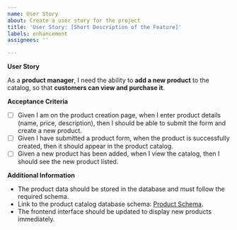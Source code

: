 ```yaml
---
name: User Story
about: Create a user story for the project
title: 'User Story: [Short Description of the Feature]'
labels: enhancement
assignees: ''

---
```


**User Story**

As a **product manager**, I need the ability to **add a new product** to the catalog, so that **customers can view and purchase it**.

**Acceptance Criteria**

- [ ] Given I am on the product creation page, when I enter product details (name, price, description), then I should be able to submit the form and create a new product.
- [ ] Given I have submitted a product form, when the product is successfully created, then it should appear in the product catalog.
- [ ] Given a new product has been added, when I view the catalog, then I should see the new product listed.

**Additional Information**
- The product data should be stored in the database and must follow the required schema.
- Link to the product catalog database schema: [Product Schema](link).
- The frontend interface should be updated to display new products immediately.
